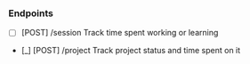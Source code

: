 ### Endpoints 
- [ ] [POST] /session Track time spent working or learning
- [_] [POST] /project Track project status and time spent on it
